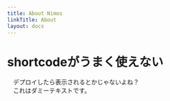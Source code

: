 ```yaml
---
title: About Nimos
linkTitle: About
layout: docs
---
```


# shortcodeがうまく使えない
　デプロイしたら表示されるとかじゃないよね？  
　これはダミーテキストです。
